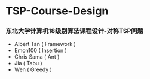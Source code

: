 # TSP-Course-Design
### 东北大学计算机18级别算法课程设计-对称TSP问题
- Albert Tan ( Framework  )
- Emon100 ( Insertion )
- Chris Sama ( Ant )
- Jia ( Tabu  )
- Wen ( Greedy )

